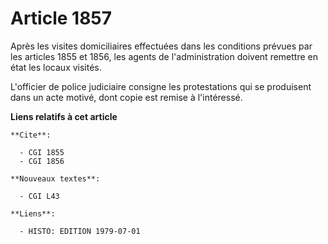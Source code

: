 # Article 1857

Après les visites domiciliaires effectuées dans les conditions prévues par les articles 1855 et 1856, les agents de
l'administration doivent remettre en état les locaux visités.

L'officier de police judiciaire consigne les protestations qui se produisent dans un acte motivé, dont copie est remise à
l'intéressé.

**Liens relatifs à cet article**

	**Cite**:

	  - CGI 1855
	  - CGI 1856

	**Nouveaux textes**:

	  - CGI L43

	**Liens**:

	  - HISTO: EDITION 1979-07-01
